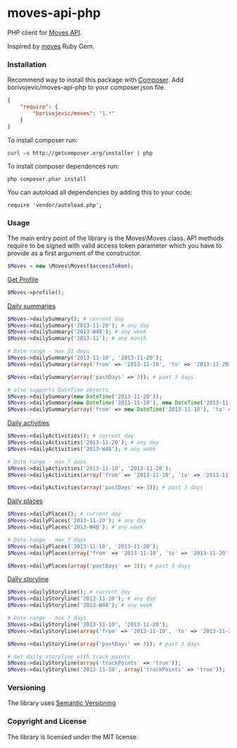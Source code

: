 moves-api-php
=============

PHP client for [Moves API](https://dev.moves-app.com/).

Inspired by [moves](https://github.com/ankane/moves) Ruby Gem.

### Installation ###

Recommend way to install this package with [Composer](http://getcomposer.org/). Add borivojevic/moves-api-php to your composer.json file.

``` json
{
    "require": {
        "borivojevic/moves": "1.*"
    }
}
```

To install composer run:

```
curl -s http://getcomposer.org/installer | php
```

To install composer dependences run:

```
php composer.phar install
```

You can autoload all dependencies by adding this to your code:

```
require 'vendor/autoload.php';
```

### Usage ###

The main entry point of the library is the Moves\Moves class. API methods require to be signed with valid access token parameter which you have to provide as a first argument of the constructor.

```php
$Moves = new \Moves\Moves($accessToken);
```

[Get Profile](https://dev.moves-app.com/docs/api_profile)

```php
$Moves->profile();
```

[Daily summaries](https://dev.moves-app.com/docs/api_summaries)

```php
$Moves->dailySummary(); # current day
$Moves->dailySummary('2013-11-20'); # any day
$Moves->dailySummary('2013-W48'); # any week
$Moves->dailySummary('2013-11'); # any month

# Date range - max 31 days
$Moves->dailySummary('2013-11-10', '2013-11-20');
$Moves->dailySummary(array('from' => '2013-11-10', 'to' => '2013-11-20'));

$Moves->dailySummary(array('pastDays' => 3)); # past 3 days

# also supports DateTime objects
$Moves->dailySummary(new DateTime('2013-11-20'));
$Moves->dailySummary(new DateTime('2013-11-10'), new DateTime('2013-11-20'));
$Moves->dailySummary(array('from' => new DateTime('2013-11-10'), 'to' => new DateTime('2013-11-20')));
```

[Daily activities](https://dev.moves-app.com/docs/api_activities)

```php
$Moves->dailyActivities(); # current day
$Moves->dailyActivities('2013-11-20'); # any day
$Moves->dailyActivities('2013-W48'); # any week

# Date range - max 7 days
$Moves->dailyActivities('2013-11-10', '2013-11-20');
$Moves->dailyActivities(array('from' => '2013-11-10', 'to' => '2013-11-20'));

$Moves->dailyActivities(array('pastDays' => 3)); # past 3 days
```

[Daily places](https://dev.moves-app.com/docs/api_places)

```php
$Moves->dailyPlaces(); # current day
$Moves->dailyPlaces('2013-11-20'); # any day
$Moves->dailyPlaces('2013-W48'); # any week

# Date range - max 7 days
$Moves->dailyPlaces('2013-11-10', '2013-11-20');
$Moves->dailyPlaces(array('from' => '2013-11-10', 'to' => '2013-11-20'));

$Moves->dailyPlaces(array('pastDays' => 3)); # past 3 days
```

[Daily storyline](https://dev.moves-app.com/docs/api_storyline)

```php
$Moves->dailyStoryline(); # current day
$Moves->dailyStoryline('2013-11-20'); # any day
$Moves->dailyStoryline('2013-W48'); # any week

# Date range - max 7 days
$Moves->dailyStoryline('2013-11-10', '2013-11-20');
$Moves->dailyStoryline(array('from' => '2013-11-10', 'to' => '2013-11-20'));

$Moves->dailyStoryline(array('pastDays' => 3)); # past 3 days

# Get daily storyline with track points
$Moves->dailyStoryline(array('trackPoints' => 'true'));
$Moves->dailyStoryline('2013-11-10', array('trackPoints' => 'true'));
```

### Versioning ###

The library uses [Semantic Versioning](http://semver.org/)

### Copyright and License ###

The library is licensed under the MIT license.
